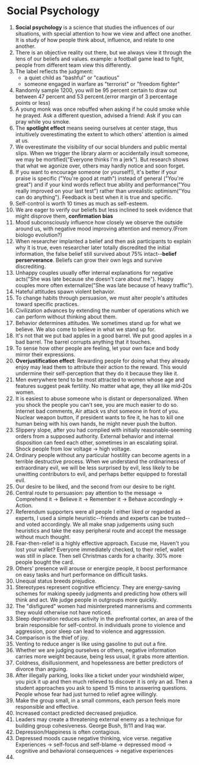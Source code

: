 # Social Psychology

1. **Social psychology** is a science that studies the influences of our situations, with special attention to how we view and affect one another. It is study of how people think about, influence, and relate to one another. 
2. There is an objective reality out there, but we always view it through the lens of our beliefs and values. example: a football game lead to fight, people from different team view this differently. 
3. The label reflects the judgment:
    - a quiet child as "bashful" or "cautious"
    - someone engaged in warfare as "terrorist" or "freedom fighter"
4. Randomly sample 1200, you will be 95 percent certain to draw out between 47 percent and 53 percent.(error margin of 3 percentage points or less)
5. A young monk was once rebuffed when asking if he could smoke while he prayed. Ask a different question, advised a friend: Ask if you can pray while you smoke. 
6. The **spotlight effect** means seeing ourselves at center stage, thus intuitively overestimating the extent to which others' attention is aimed at us.
7. We overestimate the visibility of our social blunders and public mental slips. When we trigger the library alarm or accidentally insult someone, we may be mortified("Everyone thinks I'm a jerk"). But research shows that what we agonize over, others may hardly notice and soon forget. 
8. If you want to encourage someone (or yourself!), it's better if your praise is specific ("You're good at math") instead of general ("You're great") and if your kind words reflect true ability and performance("You really improved on your last test") rather than unrealistic optimism("You can do anything"). Feedback is best when it is true and specific. 
9. Self-control is worth 10 times as much as self-esteem. 
10. We are eager to verify our beliefs but less inclined to seek evidence that might disprove them, **confirmation bias**
11. Mood subconsciously influence how closely we observe the outside around us, with negative mood improving attention and memory.(From biologo evolution?)
12. When researcher implanted a belief and then ask participants to explain why it is true, even researcher later totally discredited the initial information, the false belief still survived about 75% intact--**belief perserverance**. Beliefs can grow their own legs and survive discrediting. 
13. Unhappy couples usually offer internal explanations for negative acts("She was late because she doesn't care about me"). Happy couples more often externalize("She was late because of heavy traffic"). 
14. Hateful attitudes spawn violent behavior.
15. To change habits through persuasion, we must alter people's attitudes toward specific practices.
16. Civilization advances by extending the number of operations which we can perform without thinking about them.
17. Behavior determines attitudes. We sometimes stand up for what we believe. We also come to believe in what we stand up for. 
18. It's not that we put bad apples in a good barrel. We put good apples in a bad barrel. The barrel corrupts anything that it touches. 
19. To sense how other people are feeling, let your own face and body mirror their expressions.
20. **Overjustification effect**: Rewarding people for doing what they already enjoy may lead them to attribute their action to the reward. This would undermine their self-perception that they do it because they like it.
21. Men everywhere tend to be most attracted to women whose age and features suggest peak fertility. No matter what age, they all like mid-20s women. 
22. It is easiest to abuse someone who is distant or depersonalized. When you shock the people you can't see, you are much easier to do so. Internet bad comments, Air attack vs shot someone in front of you. Nuclear weapon button, if president wants to fire it, he has to kill one human being with his own hands, he might never push the button. 
23. Slippery slope, after you had complied with initially reasonable-seeming orders from a supposed authority. External behavior and internal disposition can feed each other, sometimes in an escalating spiral. Shock people from low voltage -> high voltage. 
24. Ordinary people without any particular hostility can become agents in a terrible destructive process. When we understand the ordinariness of extraordinary evil, we will be less surprised by evil, less likely to be unwitting contributors to evil, and perhaps better equipped to forestall evil.
25. Our desire to be liked, and the second from our desire to be right.
26. Central route to persuasion: pay attention to the message -> Comprehend it -> Believe it -> Remember it -> Behave accordingly -> Action.
27. Referendum supporters were all people I either liked or regarded as experts, I used a simple heuristic--friends and experts can be trusted--and voted accordingly. We all make snap judgements using such heuristics and take the easy peripheral route and accept the message without much thought.
28. Fear-then-relief is a highly effective approach. Excuse me, Haven't you lost your wallet? Everyone immediately checked, to their relief, wallet was still in place. Then sell Christmas cards for a charity. 30% more people bought the card. 
29. Others' presence will arouse or energize people, it boost performance on easy tasks and hurt performance on difficult tasks.
30. Unequal status breeds prejudice.
31. Stereotypes represent cognitive efficiency. They are energy-saving schemes for making speedy judgments and predicting how others will think and act. We judge people in outgroups more quickly. 
32. The "disfigured" women had misinterpreted mannerisms and comments they would otherwise not have noticed. 
33. Sleep deprivation reduces activity in the prefrontal cortex, an area of the brain responsible for self-control. In individuals prone to violence and aggression, poor sleep can lead to violence and aggresssion. 
34. Comparison is the thief of joy.
35. Venting to reduce anger is like using gasoline to put out a fire.
36. Whether we are judging ourselves or others, negative information carries more weight because, being less usual, it grabs more attention.
37. Coldness, disillusionment, and hopelessness are better predictors of divorce than arguing.
38. After illegally parking, looks like a ticket under your windshield wiper, you pick it up and then much relieved to discover it is only an ad. Then a student approaches you ask to spend 15 mins to answering questions. People whose fear had just turned to relief agree willingly. 
39. Make the group small, in a small commons, each person feels more responsible and effective.
40. Increased contact predicted decreased prejudice. 
41. Leaders may create a threatening external enemy as a technique for building group cohesiveness. George Bush, 9/11 and Iraq war. 
42. Depression/Happiness is often contagious. 
43. Depressed moods cause negative thinking, vice verse.  negative Experiences -> self-focus and self-blame -> depressed mood -> cognitive and behavioral consequences -> negative experiences
44. 

